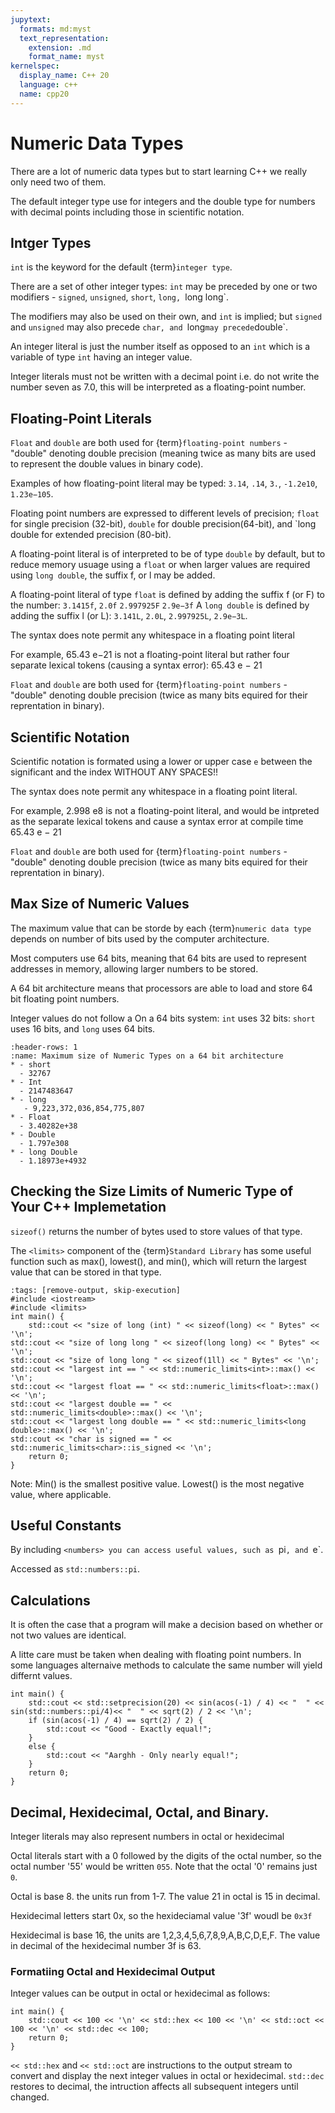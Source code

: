 ```yaml
---
jupytext:
  formats: md:myst
  text_representation:
    extension: .md
    format_name: myst
kernelspec:
  display_name: C++ 20
  language: c++
  name: cpp20
---
```


# Numeric Data Types

There are a lot of numeric data types but to start learning C++ we really only need two of them.

The default integer type use for integers and the double type for numbers with decimal points including those in scientific notation.

## Intger Types

`int` is the keyword for the default {term}`integer type`. 

There are a set of other integer types: `int` may be preceded by one or two modifiers - `signed`, `unsigned`, `short`, `long, `long long`. 

The modifiers may also be used on their own, and `int` is implied; but `signed` and `unsigned` may also precede `char, and `long` may precede `double`.

An integer literal is just the number itself as opposed to an `int` which is a variable of type `int` having an integer value.

Integer literals must not be written with a decimal point i.e. do not write the number seven as 7.0, this will be interpreted as a floating-point number.

## Floating-Point Literals
`Float` and `double` are both used for {term}`floating-point numbers` - "double" denoting double precision (meaning twice as many bits are used to represent the double values in binary code).

Examples of how floating-point literal may be typed: `3.14`, `.14`, `3.`, `-1.2e10`, `1.23e−105`.

Floating point numbers are expressed to different levels of precision; `float` for single precision (32-bit), `double` for double precision(64-bit), and `long double for extended precision (80-bit).

A floating-point literal is of interpreted to be of type `double` by default, but to reduce memory usuage using a `float` or when larger values are required using `long double`, the suffix f, or l may be added.

A floating-point literal of type `float` is defined by adding the suffix f (or F) to the number: `3.1415f`, `2.0f` `2.997925F` `2.9e−3f`
A `long double` is defined by adding the suffix l (or L): `3.141L`, `2.0L`, `2.997925L`, `2.9e−3L`.


The syntax does note permit any whitespace in a floating point literal 

For example, 65.43 e−21 is not a floating-point literal but rather four separate lexical tokens (causing a syntax error):
65.43 e − 21

`Float` and `double` are both used for {term}`floating-point numbers` - "double" denoting double precision (twice as many bits equired for their reprentation in binary).

## Scientific Notation

Scientific notation is formated using a lower or upper case `e` between the significant and the index WITHOUT ANY SPACES!!   

The syntax does note permit any whitespace in a floating point literal. 

For example, 2.998 e8 is not a floating-point literal, and would be intpreted as the separate lexical tokens and cause a syntax error at compile time
65.43 e − 21

`Float` and `double` are both used for {term}`floating-point numbers` - "double" denoting double precision (twice as many bits equired for their reprentation in binary).


## Max Size of Numeric Values
The maximum value that can be storde by each {term}`numeric data type` depends on number of bits used by the computer architecture. 

Most computers use 64 bits, meaning that 64 bits are used to represent addresses in memory, allowing larger numbers to be stored.

A 64 bit architecture means that processors are able to load and store 64 bit floating point numbers.

Integer values do not follow a 
On a 64 bits system: `int` uses 32 bits: `short` uses 16 bits, and `long` uses 64 bits.

```{list-table}
:header-rows: 1
:name: Maximum size of Numeric Types on a 64 bit architecture
* - short
  - 32767
* - Int
  - 2147483647
* - long
   - 9,223,372,036,854,775,807
* - Float
  - 3.40282e+38
* - Double  
  - 1.797e308
* - long Double  
  - 1.18973e+4932 
```

## Checking the Size Limits of Numeric Type of Your C++ Implemetation

`sizeof()` returns the number of bytes used to store values of that type.

The `<limits>` component of the {term}`Standard Library` has some useful function such as max(), lowest(), and min(), which will return the largest value that can be stored in that type.

```{code-cell}
:tags: [remove-output, skip-execution]
#include <iostream>
#include <limits>
int main() {
	std::cout << "size of long (int) " << sizeof(long) << " Bytes" << '\n';
std::cout << "size of long long " << sizeof(long long) << " Bytes" << '\n';
std::cout << "size of long long " << sizeof(1ll) << " Bytes" << '\n';
std::cout << "largest int == " << std::numeric_limits<int>::max() << '\n';
std::cout << "largest float == " << std::numeric_limits<float>::max() << '\n';
std::cout << "largest double == " << std::numeric_limits<double>::max() << '\n';
std::cout << "largest long double == " << std::numeric_limits<long double>::max() << '\n';
std::cout << "char is signed == " << std::numeric_limits<char>::is_signed << '\n';
	return 0;
}
```
Note: Min() is the smallest positive value. Lowest() is the most negative value, where applicable.

## Useful Constants

By including `<numbers> you can access useful values, such as `pi`, and `e`.

Accessed as `std::numbers::pi`.

## Calculations

It is often the case that a program will make a decision based on whether or not two values are identical.

A litte care must be taken when dealing with floating point numbers. In some languages alternaive methods to calculate the same number will yield differnt values.

```{code-cell}
int main() {
	std::cout << std::setprecision(20) << sin(acos(-1) / 4) << "  " << sin(std::numbers::pi/4)<< "  " << sqrt(2) / 2 << '\n';
	if (sin(acos(-1) / 4) == sqrt(2) / 2) {
		std::cout << "Good - Exactly equal!";
	}
	else {
		std::cout << "Aarghh - Only nearly equal!";
	}
	return 0;
}
```



## Decimal, Hexidecimal, Octal, and Binary.

Integer literals may also represent numbers in octal or hexidecimal

Octal literals start with a 0 followed by the digits of the octal number, so the octal number '55' would be written `055`. Note that the octal '0' remains just `0`.

Octal is base 8. the units run from 1-7. The value 21 in octal is 15 in decimal.

Hexidecimal letters start 0x, so the hexideciamal value '3f' woudl be `0x3f`

Hexidecimal is base 16, the units are 1,2,3,4,5,6,7,8,9,A,B,C,D,E,F. The value in decimal of the hexidecimal number 3f is 63.


### Formatiing Octal and Hexidecimal Output

Integer values can be output in octal or hexidecimal as follows:

```{code-cell} cpp
int main() {
	std::cout << 100 << '\n' << std::hex << 100 << '\n' << std::oct << 100 << '\n' << std::dec << 100;
	return 0;
}
```
`<< std::hex` and `<< std::oct` are instructions to the output stream to convert and display the next integer values in octal or hexidecimal. 
`std::dec` restores to decimal, the intruction affects all subsequent integers until changed.